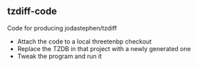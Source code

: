 tzdiff-code
-----------

Code for producing jodastephen/tzdiff

* Attach the code to a local threetenbp checkout
* Replace the TZDB in that project with a newly generated one
* Tweak the program and run it

